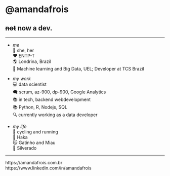 # @amandafrois 
<h2><s>not</s> now a dev. </h2>

<hr>

-  _me_<br>
:woman: she, her <br>
:heart: ENTP-T <br>
:earth_americas: Londrina, Brazil<br>
:office: Machine learning and Big Data, UEL; Developer at TCS Brazil<br>

- _my work_<br>
:computer: data scientist <br>
:left_speech_bubble: scrum, az-900, dp-900, Google Analytics<br>
:books: in tech, backend webdevelopment <br>
:books: Python, R, Nodejs, SQL <br>
:mag: currently working as a data developer<br>

- _my life_<br>
:mountain_bicyclist: cycling and running<br>
:dog: Haka<br>
:cat: Gatinho and Miau<br>
:horse: Silverado<br>

<hr>
https://amandafrois.com.br <br>
https://www.linkedin.com/in/amandafrois

